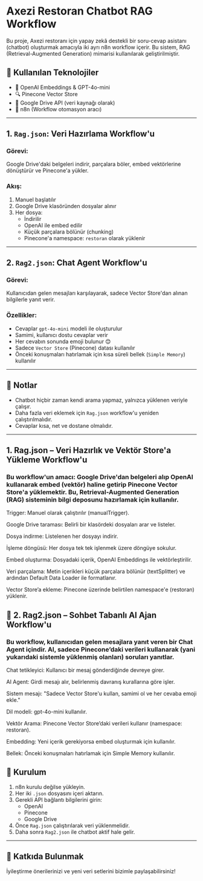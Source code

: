 # Axezi Restoran Chatbot RAG Workflow

Bu proje, Axezi restoranı için yapay zekâ destekli bir soru-cevap asistanı (chatbot) oluşturmak amacıyla iki ayrı n8n workflow içerir. Bu sistem, RAG (Retrieval-Augmented Generation) mimarisi kullanılarak geliştirilmiştir.

## 🔧 Kullanılan Teknolojiler

- 🧠 OpenAI Embeddings & GPT-4o-mini
- 🔍 Pinecone Vector Store
- 📂 Google Drive API (veri kaynağı olarak)
- 🔁 n8n (Workflow otomasyon aracı)

---

## 1. `Rag.json`: Veri Hazırlama Workflow'u

### Görevi:
Google Drive'daki belgeleri indirir, parçalara böler, embed vektörlerine dönüştürür ve Pinecone'a yükler.

### Akış:

1. Manuel başlatılır
2. Google Drive klasöründen dosyalar alınır
3. Her dosya:
   - İndirilir
   - OpenAI ile embed edilir
   - Küçük parçalara bölünür (chunking)
   - Pinecone'a namespace: `restoran` olarak yüklenir

---

## 2. `Rag2.json`: Chat Agent Workflow'u

### Görevi:
Kullanıcıdan gelen mesajları karşılayarak, sadece Vector Store'dan alınan bilgilerle yanıt verir.

### Özellikler:

- Cevaplar `gpt-4o-mini` modeli ile oluşturulur
- Samimi, kullanıcı dostu cevaplar verir
- Her cevabın sonunda emoji bulunur 😊
- Sadece `Vector Store` (Pinecone) datası kullanılır
- Önceki konuşmaları hatırlamak için kısa süreli bellek (`Simple Memory`) kullanılır

---

## 📌 Notlar

- Chatbot hiçbir zaman kendi arama yapmaz, yalnızca yüklenen veriyle çalışır.
- Daha fazla veri eklemek için `Rag.json` workflow'u yeniden çalıştırılmalıdır.
- Cevaplar kısa, net ve dostane olmalıdır.

---
##  1. Rag.json – Veri Hazırlık ve Vektör Store'a Yükleme Workflow'u
### Bu workflow'un amacı: Google Drive'dan belgeleri alıp OpenAI kullanarak embed (vektör) haline getirip Pinecone Vector Store'a yüklemektir. Bu, Retrieval-Augmented Generation (RAG) sisteminin bilgi deposunu hazırlamak için kullanılır.


Trigger: Manuel olarak çalıştırılır (manualTrigger).

Google Drive taraması: Belirli bir klasördeki dosyaları arar ve listeler.

Dosya indirme: Listelenen her dosyayı indirir.

İşleme döngüsü: Her dosya tek tek işlenmek üzere döngüye sokulur.

Embed oluşturma: Dosyadaki içerik, OpenAI Embeddings ile vektörleştirilir.

Veri parçalama: Metin içerikleri küçük parçalara bölünür (textSplitter) ve ardından Default Data Loader ile formatlanır.

Vector Store’a ekleme: Pinecone üzerinde belirtilen namespace'e (restoran) yüklenir.

## 🤖 2. Rag2.json – Sohbet Tabanlı AI Ajan Workflow'u
### Bu workflow, kullanıcıdan gelen mesajlara yanıt veren bir Chat Agent içindir. AI, sadece Pinecone’daki verileri kullanarak (yani yukarıdaki sistemle yüklenmiş olanları) soruları yanıtlar.

Chat tetikleyici: Kullanıcı bir mesaj gönderdiğinde devreye girer.

AI Agent: Girdi mesajı alır, belirlenmiş davranış kurallarına göre işler.

Sistem mesajı: "Sadece Vector Store'u kullan, samimi ol ve her cevaba emoji ekle."

Dil modeli: gpt-4o-mini kullanılır.

Vektör Arama: Pinecone Vector Store’daki verileri kullanır (namespace: restoran).

Embedding: Yeni içerik gerekiyorsa embed oluşturmak için kullanılır.

Bellek: Önceki konuşmaları hatırlamak için Simple Memory kullanılır.




## 🚀 Kurulum

1. n8n kurulu değilse yükleyin.
2. Her iki `.json` dosyasını içeri aktarın.
3. Gerekli API bağlantı bilgilerini girin:
   - OpenAI
   - Pinecone
   - Google Drive
4. Önce `Rag.json` çalıştırılarak veri yüklenmelidir.
5. Daha sonra `Rag2.json` ile chatbot aktif hale gelir.

---

## 🧩 Katkıda Bulunmak

İyileştirme önerilerinizi ve yeni veri setlerini bizimle paylaşabilirsiniz!

